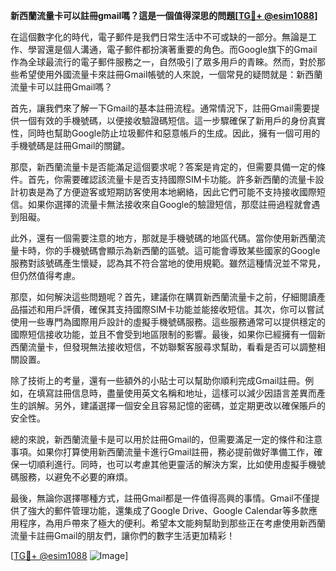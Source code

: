 **新西蘭流量卡可以註冊gmail嗎？這是一個值得深思的問題[[TG💪+ @esim1088](https://t.me/s/esim1088)]**

在這個數字化的時代，電子郵件是我們日常生活中不可或缺的一部分。無論是工作、學習還是個人溝通，電子郵件都扮演著重要的角色。而Google旗下的Gmail作為全球最流行的電子郵件服務之一，自然吸引了眾多用戶的青睞。然而，對於那些希望使用外國流量卡來註冊Gmail帳號的人來說，一個常見的疑問就是：新西蘭流量卡可以註冊Gmail嗎？

首先，讓我們來了解一下Gmail的基本註冊流程。通常情況下，註冊Gmail需要提供一個有效的手機號碼，以便接收驗證碼短信。這一步驟確保了新用戶的身份真實性，同時也幫助Google防止垃圾郵件和惡意帳戶的生成。因此，擁有一個可用的手機號碼是註冊Gmail的關鍵。

那麼，新西蘭流量卡是否能滿足這個要求呢？答案是肯定的，但需要具備一定的條件。首先，你需要確認該流量卡是否支持國際SIM卡功能。許多新西蘭的流量卡設計初衷是為了方便遊客或短期訪客使用本地網絡，因此它們可能不支持接收國際短信。如果你選擇的流量卡無法接收來自Google的驗證短信，那麼註冊過程就會遇到阻礙。

此外，還有一個需要注意的地方，那就是手機號碼的地區代碼。當你使用新西蘭流量卡時，你的手機號碼會顯示為新西蘭的區號。這可能會導致某些國家的Google服務對該號碼產生懷疑，認為其不符合當地的使用規範。雖然這種情況並不常見，但仍然值得考慮。

那麼，如何解決這些問題呢？首先，建議你在購買新西蘭流量卡之前，仔細閱讀產品描述和用戶評價，確保其支持國際SIM卡功能並能接收短信。其次，你可以嘗試使用一些專門為國際用戶設計的虛擬手機號碼服務。這些服務通常可以提供穩定的國際短信接收功能，並且不會受到地區限制的影響。最後，如果你已經擁有一個新西蘭流量卡，但發現無法接收短信，不妨聯繫客服尋求幫助，看看是否可以調整相關設置。

除了技術上的考量，還有一些額外的小貼士可以幫助你順利完成Gmail註冊。例如，在填寫註冊信息時，盡量使用英文名稱和地址，這樣可以減少因語言差異而產生的誤解。另外，建議選擇一個安全且容易記憶的密碼，並定期更改以確保賬戶的安全性。

總的來說，新西蘭流量卡是可以用於註冊Gmail的，但需要滿足一定的條件和注意事項。如果你打算使用新西蘭流量卡進行Gmail註冊，務必提前做好準備工作，確保一切順利進行。同時，也可以考慮其他更靈活的解決方案，比如使用虛擬手機號碼服務，以避免不必要的麻煩。

最後，無論你選擇哪種方式，註冊Gmail都是一件值得高興的事情。Gmail不僅提供了強大的郵件管理功能，還集成了Google Drive、Google Calendar等多款應用程序，為用戶帶來了極大的便利。希望本文能夠幫助到那些正在考慮使用新西蘭流量卡註冊Gmail的朋友們，讓你們的數字生活更加精彩！

[[TG💪+ @esim1088](https://t.me/s/esim1088) ![Image](https://i.postimg.cc/4NQfJmqS/Snipaste-2025-05-13-00-14-12.png)]